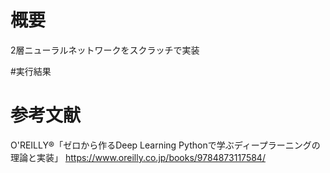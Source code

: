 # 概要
2層ニューラルネットワークをスクラッチで実装  

#実行結果

# 参考文献
O'REILLY®「ゼロから作るDeep Learning Pythonで学ぶディープラーニングの理論と実装」 https://www.oreilly.co.jp/books/9784873117584/  
